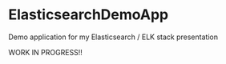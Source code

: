 # ElasticsearchDemoApp
Demo application for my Elasticsearch / ELK stack presentation

WORK IN PROGRESS!!
